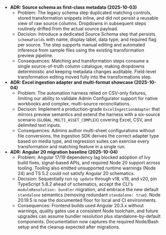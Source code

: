 - **ADR: Source schema as first-class metadata (2025-10-03)**
  - Problem: The legacy schema step duplicated matching controls, stored transformation snippets inline, and did not
    persist a reusable view of raw source columns. Dropdowns in subsequent steps routinely drifted from the actual
    source payload.
  - Decision: Introduce a dedicated Source Schema step that persists `schemaFields` with name, display label, data
    type, and required flag per source. The step supports manual editing and automated inference from sample files
    using the existing transformation preview pipeline.
  - Consequences: Matching and transformation steps consume a single source-of-truth column catalogue, making
    dropdowns deterministic and keeping metadata changes auditable. Field-level transformation editing moved fully
    into the transformations step.
- **ADR: Excel ingestion adapter and multi-format showcase (2025-10-04)**
  - Problem: The automation harness relied on CSV-only fixtures, limiting our ability to validate Admin Configurator
    support for native workbooks and complex, multi-source reconciliations.
  - Decision: Implement a production-grade `ExcelIngestionAdapter` that mirrors preview semantics and extend the
    harness with a six-source scenario (`GLOBAL_MULTI_ASSET_COMPLEX`) covering Excel, CSV, and delimited text inputs.
  - Consequences: Admins author multi-sheet configurations without file conversions, the ingestion SDK derives the
    correct adapter type based on media type, and regression suites can exercise every transformation and matching
    feature in a single run.
- **ADR: Angular 20 migration baseline (2025-10-04)**
  - Problem: Angular 17/19 dependency lag blocked adoption of Ivy build fixes, signal-based APIs, and required Node 20 support across tooling. Tooling also emitted unsupported runtime warnings (Node 24) and TS 5.2 could not satisfy Angular 20 schematics.
  - Decision: Sequentially run `ng update` through v18, v19, and v20, pin TypeScript 5.8.2 ahead of schematics, accept the CLI's `moduleResolution: bundler` migration, and embrace the new default `standalone` semantics (removing redundant `standalone: true`). Node 20.19.5 is now the documented floor for local and CI environments.
  - Consequences: Frontend builds used Angular 20.3.x without warnings, quality gates use a consistent Node toolchain, and future upgrades can assume bundler resolution plus standalone-by-default components. Documentation now captures the required Node/Bash setup and the cleanup expected after migrations.
